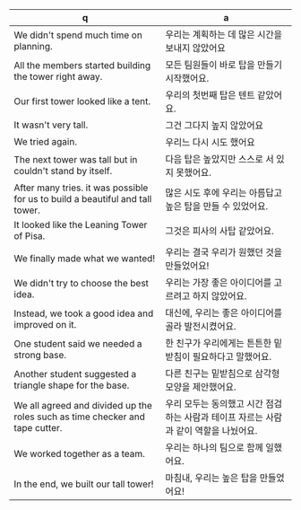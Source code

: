 q | a
---|---
We didn't spend much time on planning.	| 우리는 계획하는 데 많은 시간을 보내지 않았어요
All the members started building the tower right away.	| 모든 팀원들이 바로 탑을 만들기 시작했어요.
Our first tower looked like a tent.	| 우리의 첫번째 탑은 텐트 같았어요.
It wasn't very tall.	| 그건 그다지 높지 않았어요
We tried again.	| 우리느 다시 시도 했어요
The next tower was tall but in couldn't stand by itself.	| 다음 탑은 높았지만 스스로 서 있지 못했어요.
After many tries. it was possible for us to build a beautiful and tall tower.	| 많은 시도 후에 우리는 아름답고 높은 탑을 만들 수 있었어요.
It looked like the Leaning Tower of Pisa.	| 그것은 피사의 사탑 같았어요.
We finally made what we wanted!	| 우리는 결국 우리가 원했던 것을 만들었어요!
We didn't try to choose the best idea.	| 우리는 가장 좋은 아이디어를 고르려고 하지 않았어요.
Instead, we took a good idea and improved on it.	| 대신에, 우리는 좋은 아이디어를 골라 발전시켰어요.
One student said we needed a strong base.	| 한 친구가 우리에게는 튼튼한 밑받침이 필요하다고 말했어요.
Another student suggested a triangle shape for the base.	| 다른 친구는 밑받침으로 삼각형 모양을 제안했어요.
We all agreed and divided up the roles such as time checker and tape cutter.	| 우리 모두는 동의했고 시간 점검하는 사람과 테이프 자르는 사람과 같이 역할을 나눴어요.
We worked together as a team.	| 우리는 하나의 팀으로 함께 일했어요.
In the end, we built our tall tower!	| 마침내, 우리는 높은 탑을 만들었어요!